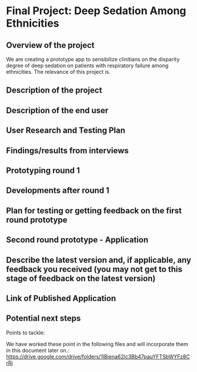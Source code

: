 # Final Project: Deep Sedation Among Ethnicities

## Overview of the project 

We are creating a prototype app to sensibilize clinitians on the disparity degree of deep sedation on patients with respiratory failure among ethnicities. The relevance of this project is. 

## Description of the project
## Description of the end user 
## User Research and Testing Plan
## Findings/results from interviews 
## Prototyping round 1
## Developments after round 1
## Plan for testing or getting feedback on the first round prototype
## Second round prototype - Application 
## Describe the latest version and, if applicable, any feedback you received (you may not get to this stage of feedback on the latest version)
## Link of Published Application
## Potential next steps



 

Points to tackle:

We have worked these point in the following files and will incorporate them in this document later on.:
https://drive.google.com/drive/folders/1lBiena62lc3Bb47pauYFTSbWYFz8CrRj
